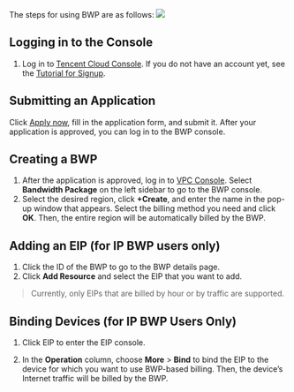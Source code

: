 The steps for using BWP are as follows:
![](https://main.qcloudimg.com/raw/5ec6812a4171f921817e25f279fffcbc.png)
## Logging in to the Console
1. Log in to [Tencent Cloud Console](https://console.cloud.tencent.com). If you do not have an account yet, see the [Tutorial for Signup](https://intl.cloud.tencent.com/document/product/378/9603).
## Submitting an Application
Click [Apply now](https://cloud.tencent.com/act/apply/bwp_apply), fill in the application form, and submit it. After your application is approved, you can log in to the BWP console.
## Creating a BWP
1. After the application is approved, log in to [VPC Console](https://console.cloud.tencent.com/vpc/vpc?rid=1). Select **Bandwidth Package** on the left sidebar to go to the BWP console.
2. Select the desired region, click **+Create**, and enter the name in the pop-up window that appears. Select the billing method you need and click **OK**. Then, the entire region will be automatically billed by the BWP.

## Adding an EIP (for IP BWP users only)
1. Click the ID of the BWP to go to the BWP details page.
2. Click **Add Resource** and select the EIP that you want to add.
>Currently, only EIPs that are billed by hour or by traffic are supported.

<!--![]()-->
 
## Binding Devices (for IP BWP Users Only)
1. Click EIP to enter the EIP console.
<!--![]()-->
2. In the **Operation** column, choose **More** > **Bind** to bind the EIP to the device for which you want to use BWP-based billing. Then, the device’s Internet traffic will be billed by the BWP.
<!--![]()-->
